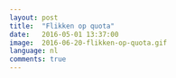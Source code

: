 ```yaml
---
layout: post
title:  "Flikken op quota"
date:   2016-05-01 13:37:00
image:  2016-06-20-flikken-op-quota.gif
language: nl
comments: true
---
```

